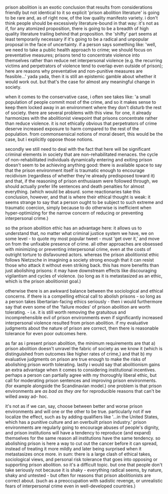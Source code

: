 

prison abolition is an exotic conclusion that results from considerations friendly but not identical to it so explicit 'prison abolition literature' is going to be rare and, 
as of right now, of the low quality manifesto variety. i don't think people should be excessively literature-bound in that way: it's not as if, for any atomized proposition, 
there is going to be a breadth of high quality literature trailing behind that proposition. the 'shifty' part seems at least temporarily necessary if it's going to be a 
radical and unpopular proposal in the face of uncertainty. if a person says something like: 'well, we need to take a public health approach to crime; we should focus on 
preventative measures; prisons tend to concentrate violence into themselves rather than reduce net interpersonal violence (e.g. the recurring victims and perpetrators of 
violence tend to overlap even outside of prison); here are reasons why preventative and non-punitive measures are feasible...' yada yada, then it is still an epistemic gamble 
about whether it would work out. but that's the case for almost any meaningful change in society. 

when it comes to the conservative case, i often see takes like: 'a small population of people commit most of the crime, and so it makes sense to keep them locked away in an 
environment where they don't disturb the rest of society. there are several problems with this view. for one, it already harmonizes with the abolitionist viewpoint that 
prisons concentrate rather than reduce violence. it is not ethically obvious that perpetrators of crime deserve increased exposure to harm compared to the rest of the 
population. from commonsensical notions of moral desert, this would be the case, but i explicitly oppose those notions. 

secondly we still need to deal with the fact that here will be significant criminal elements in society that are non-rehabilitated menaces. the cycle of non-rehabilitated 
individuals dynamically entering and exiting prison doesn't seem to be achieving anything good: there is available space to say that the prison 
environment itself is traumatic enough to encourage recidivism (regardless of whether they're already predisposed toward it) and that, if the reasoning of prison enthusiasm 
were followed through, we should actually prefer life sentences and death penalties for almost everything. (which would be absurd. some reactionaries take this conclusion, 
however, and that is where their ethical thought is weak: it seems strange to say that a person ought to be subject to such extreme and traumatic coercion, simply because to 
do otherwise is inefficient when hyper-optimizing for the narrow concern of reducing or preventing interpersonal crime.) 

so the prison abolition ethic has an advantage here: it allows us to understand that, no matter what criminal justice system we have, we on some level - to quote my most 
popular tweet - must 'get over it,' and move on from the unfixable presence of crime. all other approaches are obsessed with minimizing or preventing interpersonal crime, even 
at the costs of outright torture to disfavoured actors. whereas the prison abolitionist ethic follows Nietzsche in imagining a society strong enough that it can resist those 
who attack it without even striking back. this has more benefits than just abolishing prisons: it may have downstream effects like discouraging vigilantism and cycles of 
violence. (so long as it is metastasized as an ethic, which is the prison abolitionist goal.) 

otherwise there is an awkward balance between the sociological and ethical concerns. if there is a compelling ethical call to abolish prisons - so long as a person takes 
libertarian-facing ethics seriously - then i would furthermore say that even some of the 'failure modes' of prison abolition are worth tolerating. - i.e. it is still worth 
removing the gratuitous and incomprehensible evil of prison environments even if significantly increased interpersonal violence resulted from prison abolition. if my 
evaluative judgments about the nature of prison are correct, then there is reasonable tolerance for even poor outcomes here. 

as far as i present prison abolition, the minimum requirements are that a) prison abolition doesn't unravel the fabric of society as we know it (which is distinguished from 
outcomes like higher rates of crime,) and that b) my evaluative judgments on prison are true enough to make the risks of abolishing prison worth tolerating. lastly i would say 
that abolitionism gains an extra advantage when it comes to considering institutional incentives. perhaps a person can partially agree with my thoroughly liberal ethic, but 
call for moderating prison sentences and improving prison environments. (for example alongside the Scandinavian model.) one problem is that prison environments are *as bad as 
they are* for reproducible reasons that can't be willed away ad- hoc. 

it's not as if we can, say, choose between better and worse prison environments and will one or the other to be true. particularly not if we localize the effect, such as by 
adding qualifiers like '...in the United States, which has a punitive culture and an overbuilt prison industry.' prison environments are regularly going to encourage abuses of 
people's dignity, and prison institutions will have a tendency to reproduce (and expand) themselves for the same reason all institutions have the same tendency. so abolishing 
prison is here a way to cut out the cancer before it can spread, instead of treating it more mildly and later being surprised when it metastasizes once more. in sum: there is 
a large clash of ethical takes, sociological views, and personal risk tolerance that goes into opposing or supporting prison abolition. so it's a difficult topic. but one that 
people don't take seriously not because it is shaky - everything radical seems, by nature, shaky and untested - but often for reasons that prison abolitionists are correct 
about. (such as a preoccupation with sadistic revenge, or unrealistic fears of interpersonal crime even in well-developed countries.)
